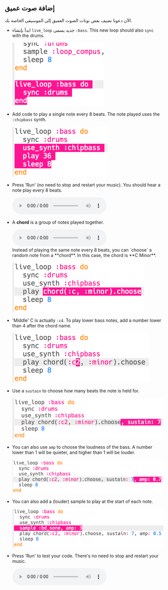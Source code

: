 ## إضافة صوت عميق

الآن دعونا نضيف بعض نوتات الصوت العميق إلى الموسيقى الخاصة بك.

+ ابدأ بإنشاء `live_loop` جديد يسمى `:bass`. This new loop should also `sync` with the drums.
    
    ![screenshot](images/dj-bass-loop.png)

+ Add code to play a single note every 8 beats. The note played uses the `:chipbass` synth.
    
    ![screenshot](images/dj-bass-note.png)

+ Press 'Run' (no need to stop and restart your music). You should hear a note play every 8 beats.
    
    <div id="audio-preview" class="pdf-hidden">
      <audio controls preload> <source src="resources/bass-single.mp3" type="audio/mpeg"> Your browser does not support the <code>audio</code> element. </audio>
    </div>
+ A **chord** is a group of notes played together.
    
    <div id="audio-preview" class="pdf-hidden">
      <audio controls preload> <source src="resources/chord.mp3" type="audio/mpeg"> Your browser does not support the <code>audio</code> element. </audio>
    </div>
    Instead of playing the same note every 8 beats, you can `choose` a random note from a **chord**. In this case, the chord is **C Minor**.
    
    ![screenshot](images/dj-bass-random-note.png)

+ 'Middle' C is actually `:c4`. To play lower bass notes, add a number lower than 4 after the chord name.
    
    ![screenshot](images/dj-bass-lower-note.png)

+ Use a `sustain` to choose how many beats the note is held for.
    
    ![screenshot](images/dj-bass-longer-note.png)

+ You can also use `amp` to choose the loudness of the bass. A number lower than 1 will be quieter, and higher than 1 will be louder.
    
    ![screenshot](images/dj-bass-amp.png)

+ You can also add a (louder) sample to play at the start of each note.
    
    ![screenshot](images/dj-bass-sample.png)

+ Press 'Run' to test your code. There's no need to stop and restart your music.
    
    <div id="audio-preview" class="pdf-hidden">
      <audio controls preload> <source src="resources/bass.mp3" type="audio/mpeg"> Your browser does not support the <code>audio</code> element. </audio>
    </div>